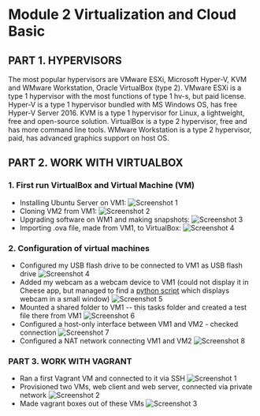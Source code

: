 # Module 2 Virtualization and Cloud Basic

## PART 1. HYPERVISORS

The most popular hypervisors are VMware ESXi, Microsoft Hyper-V, KVM and WMware Workstation, Oracle VirtualBox (type 2).
VMware ESXi is a type 1 hypervisor with the most functions of type 1 hv-s, but paid license.
Hyper-V is a type 1 hypervisor bundled with MS Windows OS, has free Hyper-V Server 2016.
KVM is a type 1 hypervisor for Linux, a lightweight, free and open-source solution.
VirtualBox is a type 2 hypervisor, free and has more command line tools.
WMware Workstation is a type 2 hypervisor, paid, has advanced graphics support on host OS.

## PART 2. WORK WITH VIRTUALBOX

### 1. First run VirtualBox and Virtual Machine (VM)

* Installing Ubuntu Server on VM1:
![Screenshot 1](https://github.com/alex-kay/DevOps_online_Kharkiv_2020Q42021Q1/blob/13d0d843aea40ddca8aa64b879b462a221e6ba16/m2%2Ftask2.1%2FScreenshots%2FScreenshot%202020-12-12%20at%2019.20.25.jpg)
* Cloning VM2 from VM1:
![Screenshot 2](https://github.com/alex-kay/DevOps_online_Kharkiv_2020Q42021Q1/blob/13d0d843aea40ddca8aa64b879b462a221e6ba16/m2%2Ftask2.1%2FScreenshots%2FScreenshot%202020-12-12%20at%2019.49.54.jpg)
* Upgrading software on WM1 and making snapshots:
![Screenshot 3](https://github.com/alex-kay/DevOps_online_Kharkiv_2020Q42021Q1/blob/13d0d843aea40ddca8aa64b879b462a221e6ba16/m2%2Ftask2.1%2FScreenshots%2FScreenshot%202020-12-12%20at%2020.14.58.jpg)
* Importing .ova file, made from VM1, to VirtualBox:
![Screenshot 4](https://github.com/alex-kay/DevOps_online_Kharkiv_2020Q42021Q1/blob/0034dcfa7ec39e0add623a18609ccaeba466a2b9/m2%2Ftask2.1%2FScreenshots%2FScreenshot%202020-12-12%20at%2020.52.31.jpg)

### 2. Configuration of virtual machines

* Configured my USB flash drive to be connected to VM1 as USB flash drive
![Screenshot 4](https://github.com/alex-kay/DevOps_online_Kharkiv_2020Q42021Q1/blob/master/m2%2Ftask2.1%2FScreenshots%2FScreenshot%202020-12-17%20at%2014.35.38.jpg)
* Added my webcam as a webcam device to VM1 (could not display it in Cheese app, but managed to find a [python script](https://automaticaddison.com/real-time-object-tracking-using-opencv-and-a-webcam/) which displays webcam in a small window)
![Screenshot 5](https://github.com/alex-kay/DevOps_online_Kharkiv_2020Q42021Q1/blob/master/m2%2Ftask2.1%2FScreenshots%2FScreenshot%202020-12-17%20at%2023.31.51.jpg)
* Mounted a shared folder to VM1 -- this tasks folder and created a test file there from VM1
![Screenshot 6](https://github.com/alex-kay/DevOps_online_Kharkiv_2020Q42021Q1/blob/master/m2%2Ftask2.1%2FScreenshots%2FScreenshot%202020-12-18%20at%2001.39.57.jpg)
* Configured a host-only interface between VM1 and VM2 - checked connection
![Screenshot 7](https://github.com/alex-kay/DevOps_online_Kharkiv_2020Q42021Q1/blob/master/m2%2Ftask2.1%2FScreenshots%2FScreenshot%202020-12-18%20at%2003.46.09.jpg)
* Configured a NAT network connecting VM1 and VM2
![Screenshot 8](https://github.com/alex-kay/DevOps_online_Kharkiv_2020Q42021Q1/blob/master/m2%2Ftask2.1%2FScreenshots%2FScreenshot%202020-12-18%20at%2016.13.08.jpg)

### PART 3. WORK WITH VAGRANT

* Ran a first Vagrant VM and connected to it via SSH
![Screenshot 1](https://github.com/alex-kay/DevOps_online_Kharkiv_2020Q42021Q1/blob/master/m2%2Ftask2.1%2FScreenshots%2FScreenshot%202020-12-18%20at%2016.31.04.jpg)
* Provisioned two VMs, web client and web server, connected via private network
![Screenshot 2](https://github.com/alex-kay/DevOps_online_Kharkiv_2020Q42021Q1/blob/master/m2%2Ftask2.1%2FScreenshots%2FScreenshot%202020-12-18%20at%2018.35.31.jpg)
* Made vagrant boxes out of these VMs
![Screenshot 3](https://github.com/alex-kay/DevOps_online_Kharkiv_2020Q42021Q1/blob/master/m2%2Ftask2.1%2FScreenshots%2FScreenshot%202020-12-18%20at%2019.05.43.jpg)

